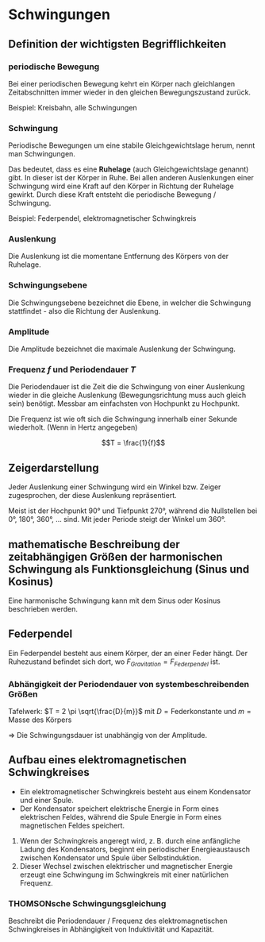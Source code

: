 # Schwingungen

## Definition der wichtigsten Begrifflichkeiten

### periodische Bewegung

Bei einer periodischen Bewegung kehrt ein Körper nach gleichlangen Zeitabschnitten immer wieder in den gleichen Bewegungszustand zurück.

Beispiel: Kreisbahn, alle Schwingungen

### Schwingung

Periodische Bewegungen um eine stabile Gleichgewichtslage herum, nennt man Schwingungen.

Das bedeutet, dass es eine **Ruhelage** (auch Gleichgewichtslage genannt) gibt. In dieser ist der Körper in Ruhe. Bei allen anderen Auslenkungen einer Schwingung wird eine Kraft auf den Körper in Richtung der Ruhelage gewirkt. Durch diese Kraft entsteht die periodische Bewegung / Schwingung.

Beispiel: Federpendel, elektromagnetischer Schwingkreis

### Auslenkung

Die Auslenkung ist die momentane Entfernung des Körpers von der Ruhelage.

### Schwingungsebene

Die Schwingungsebene bezeichnet die Ebene, in welcher die Schwingung stattfindet - also die Richtung der Auslenkung.

### Amplitude

Die Amplitude bezeichnet die maximale Auslenkung der Schwingung.

### Frequenz $f$ und Periodendauer $T$

Die Periodendauer ist die Zeit die die Schwingung von einer Auslenkung wieder in die gleiche Auslenkung (Bewegungsrichtung muss auch gleich sein) benötigt. Messbar am einfachsten von Hochpunkt zu Hochpunkt.

Die Frequenz ist wie oft sich die Schwingung innerhalb einer Sekunde wiederholt. (Wenn in Hertz angegeben)

$$T = \frac{1}{f}$$

## Zeigerdarstellung

Jeder Auslenkung einer Schwingung wird ein Winkel bzw. Zeiger zugesprochen, der diese Auslenkung repräsentiert.

Meist ist der Hochpunkt 90° und Tiefpunkt 270°, während die Nullstellen bei 0°, 180°, 360°, ... sind. Mit jeder Periode steigt der Winkel um 360°.

## mathematische Beschreibung der zeitabhängigen Größen der harmonischen Schwingung als Funktionsgleichung (Sinus und Kosinus)

Eine harmonische Schwingung kann mit dem Sinus oder Kosinus beschrieben werden.

## Federpendel

Ein Federpendel besteht aus einem Körper, der an einer Feder hängt. Der Ruhezustand befindet sich dort, wo $F_{Gravitation} = F_{Federpendel}$ ist.

### Abhängigkeit der Periodendauer von systembeschreibenden Größen

Tafelwerk: $T = 2 \pi \sqrt{\frac{D}{m}}$ mit $D = \text{Federkonstante}$ und $m = \text{Masse des Körpers}$

=> Die Schwingungsdauer ist unabhängig von der Amplitude.

## Aufbau eines elektromagnetischen Schwingkreises

- Ein elektromagnetischer Schwingkreis besteht aus einem Kondensator und einer Spule.
- Der Kondensator speichert elektrische Energie in Form eines elektrischen Feldes, während die Spule Energie in Form eines magnetischen Feldes speichert.

1. Wenn der Schwingkreis angeregt wird, z. B. durch eine anfängliche Ladung des Kondensators, beginnt ein periodischer Energieaustausch zwischen Kondensator und Spule über Selbstinduktion.
2. Dieser Wechsel zwischen elektrischer und magnetischer Energie erzeugt eine Schwingung im Schwingkreis mit einer natürlichen Frequenz.

### THOMSONsche Schwingungsgleichung

Beschreibt die Periodendauer / Frequenz des elektromagnetischen Schwingkreises in Abhängigkeit von Induktivität und Kapazität.

